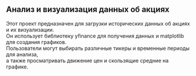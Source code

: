 <h2>Анализ и визуализация данных об акциях</h2>

Этот проект предназначен для загрузки исторических данных об акциях и их визуализации.<br>
Он использует библиотеку yfinance для получения данных и matplotlib для создания графиков.<br> 
Пользователи могут выбирать различные тикеры и временные периоды для анализа,<br>
а также просматривать движение цен и скользящие средние на графике.<br>

